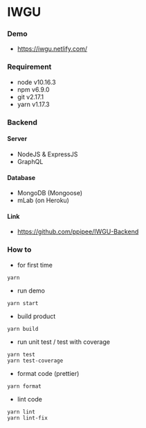 # IWGU

### Demo

- https://iwgu.netlify.com/

### Requirement

-   node v10.16.3
-   npm v6.9.0
-   git v2.17.1
-   yarn v1.17.3

### Backend

#### Server

-   NodeJS & ExpressJS
-   GraphQL

#### Database

-   MongoDB (Mongoose)
-   mLab (on Heroku)

#### Link

-   https://github.com/ppipee/IWGU-Backend

### How to

-   for first time

```
yarn
```

-   run demo

```
yarn start
```

-   build product

```
yarn build
```

-   run unit test / test with coverage

```
yarn test
yarn test-coverage
```

-   format code (prettier)

```
yarn format
```

-   lint code

```
yarn lint
yarn lint-fix
```
